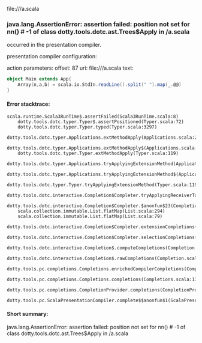 file://<WORKSPACE>/a.scala
### java.lang.AssertionError: assertion failed: position not set for nn(<empty>) # -1 of class dotty.tools.dotc.ast.Trees$Apply in <WORKSPACE>/a.scala

occurred in the presentation compiler.

presentation compiler configuration:


action parameters:
offset: 87
uri: file://<WORKSPACE>/a.scala
text:
```scala
object Main extends App{
    Array(n,a,b) = scala.io.StdIn.readLine().split(" ").map(_.@@)
}
```



#### Error stacktrace:

```
scala.runtime.Scala3RunTime$.assertFailed(Scala3RunTime.scala:8)
	dotty.tools.dotc.typer.Typer$.assertPositioned(Typer.scala:72)
	dotty.tools.dotc.typer.Typer.typed(Typer.scala:3297)
	dotty.tools.dotc.typer.Applications.extMethodApply(Applications.scala:2483)
	dotty.tools.dotc.typer.Applications.extMethodApply$(Applications.scala:400)
	dotty.tools.dotc.typer.Typer.extMethodApply(Typer.scala:119)
	dotty.tools.dotc.typer.Applications.tryApplyingExtensionMethod(Applications.scala:2528)
	dotty.tools.dotc.typer.Applications.tryApplyingExtensionMethod$(Applications.scala:400)
	dotty.tools.dotc.typer.Typer.tryApplyingExtensionMethod(Typer.scala:119)
	dotty.tools.dotc.interactive.Completion$Completer.tryApplyingReceiverToExtension$1(Completion.scala:526)
	dotty.tools.dotc.interactive.Completion$Completer.$anonfun$23(Completion.scala:569)
	scala.collection.immutable.List.flatMap(List.scala:294)
	scala.collection.immutable.List.flatMap(List.scala:79)
	dotty.tools.dotc.interactive.Completion$Completer.extensionCompletions(Completion.scala:566)
	dotty.tools.dotc.interactive.Completion$Completer.selectionCompletions(Completion.scala:446)
	dotty.tools.dotc.interactive.Completion$.computeCompletions(Completion.scala:218)
	dotty.tools.dotc.interactive.Completion$.rawCompletions(Completion.scala:78)
	dotty.tools.pc.completions.Completions.enrichedCompilerCompletions(Completions.scala:114)
	dotty.tools.pc.completions.Completions.completions(Completions.scala:136)
	dotty.tools.pc.completions.CompletionProvider.completions(CompletionProvider.scala:139)
	dotty.tools.pc.ScalaPresentationCompiler.complete$$anonfun$1(ScalaPresentationCompiler.scala:150)
```
#### Short summary: 

java.lang.AssertionError: assertion failed: position not set for nn(<empty>) # -1 of class dotty.tools.dotc.ast.Trees$Apply in <WORKSPACE>/a.scala